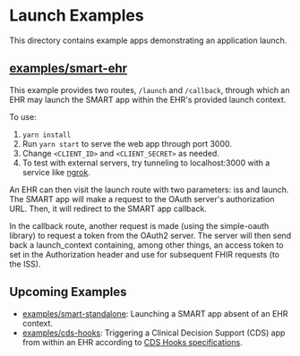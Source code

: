 # Launch Examples

This directory contains example apps demonstrating an application launch.

## [examples/smart-ehr](./examples/smart-ehr)

This example provides two routes, `/launch` and `/callback`, through which an EHR
may launch the SMART app within the EHR's provided launch context.

To use:
1. `yarn install`
2. Run `yarn start` to serve the web app through port 3000.
3. Change `<CLIENT_ID>` and `<CLIENT_SECRET>` as needed.
4. To test with external servers, try tunneling to localhost:3000 with a service like [ngrok](http://ngrok.com/).

An EHR can then visit the launch route with two parameters: iss and launch. The
SMART app will make a request to the OAuth server's authorization URL.
Then, it will redirect to the SMART app callback.

In the callback route, another request is made (using the simple-oauth
library) to request a token from the OAuth2 server. The server will then
send back a launch_context containing, among other things, an access token to
set in the Authorization header and use for subsequent FHIR requests (to the
ISS).

## Upcoming Examples

- [examples/smart-standalone](./examples/smart-standalone): Launching a SMART app absent of an EHR context.
- [examples/cds-hooks](./examples/cds-hooks): Triggering a Clinical Decision Support (CDS) app from within an EHR according to [CDS Hooks specifications](https://cds-hooks.org/specification/1.0/).
